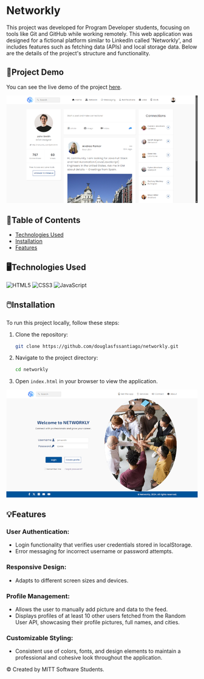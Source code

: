 # Networkly

This project was developed for Program Developer students, focusing on tools like Git and GitHub while working remotely. This web application was designed for a fictional platform similar to LinkedIn called 'Networkly', and includes features such as fetching data (APIs) and  local storage data. Below are the details of the project's structure and functionality.

## 🔗Project Demo
You can see the live demo of the project [here](https://douglasfssantiago.github.io/networkly/).

![](./assets/img/readme1.png)

## 📑Table of Contents
- [Technologies Used](#technologies-used)
- [Installation](#installation)
- [Features](#features)

## 🖥️Technologies Used
![HTML5](https://img.shields.io/badge/HTML-00A6E4?style=for-the-badge&logo=html5&logoColor=white)
![CSS3](https://img.shields.io/badge/CSS-0073E6?style=for-the-badge&logo=css3&logoColor=white)
![JavaScript](https://img.shields.io/badge/JavaScript-005D99?style=for-the-badge&logo=javascript&logoColor=white)

## 🖱️Installation
To run this project locally, follow these steps:
1. Clone the repository:
    ```sh
    git clone https://github.com/douglasfssantiago/networkly.git
    ```
2. Navigate to the project directory:
    ```sh
    cd networkly
    ```
3. Open `index.html` in your browser to view the application.

![](./assets/img/readme2.png)

## 💡Features

### User Authentication:
- Login functionality that verifies user credentials stored in localStorage.
- Error messaging for incorrect username or password attempts.

### Responsive Design:
- Adapts to different screen sizes and devices.

### Profile Management:
- Allows the user to manually add picture and data to the feed.
- Displays profiles of at least 10 other users fetched from the Random User API, showcasing their profile pictures, full names, and cities.

### Customizable Styling:
- Consistent use of colors, fonts, and design elements to maintain a professional and cohesive look throughout the application.

&copy; Created by MITT Software Students.